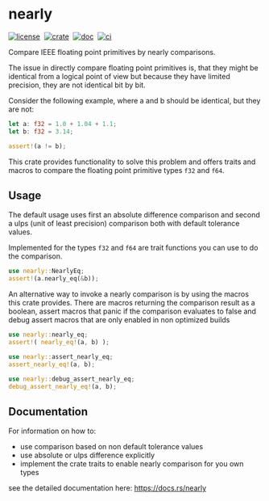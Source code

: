 # nearly

[![license][license-badge]][license-url]&nbsp;
[![crate][crate-badge]][crate-url]&nbsp;
[![doc][doc-badge]][doc-url]&nbsp;
[![ci][ci-badge]][ci-url]

[license-badge]: https://img.shields.io/github/license/se-mo/nearly?color=blue&style=flat-square
[license-url]: https://github.com/se-mo/nearly/blob/main/LICENSE
[crate-badge]: https://img.shields.io/crates/v/nearly.svg?style=flat-square&logo=rust
[crate-url]: https://crates.io/crates/nearly
[doc-badge]: https://img.shields.io/docsrs/nearly?style=flat-square&logo=docsdotrs
[doc-url]: https://docs.rs/nearly
[ci-badge]: https://img.shields.io/github/actions/workflow/status/se-mo/nearly/ci.yml?label=ci&style=flat-square&logo=github
[ci-url]: https://github.com/se-mo/nearly/actions/workflows/ci.yml

Compare IEEE floating point primitives by nearly comparisons.

The issue in directly compare floating point primitives is, that they might be identical from a
logical point of view but because they have limited precision, they are not identical bit by bit.

Consider the following example, where a and b should be identical, but they are not:

```rust
let a: f32 = 1.0 + 1.04 + 1.1;
let b: f32 = 3.14;

assert!(a != b);
```

This crate provides functionality to solve this problem and offers traits and macros to compare
the floating point primitive types `f32` and `f64`.

## Usage

The default usage uses first an absolute difference comparison and second a ulps (unit of least
precision) comparison both with default tolerance values.

Implemented for the types `f32` and `f64` are trait functions you can use to do the comparison.

```rust
use nearly::NearlyEq;
assert!(a.nearly_eq(&b));
```

An alternative way to invoke a nearly comparison is by using the macros this crate provides.
There are macros returning the comparison result as a boolean, assert macros that panic if the
comparison evaluates to false and debug assert macros that are only enabled in non optimized builds

```rust
use nearly::nearly_eq;
assert!( nearly_eq!(a, b) );

use nearly::assert_nearly_eq;
assert_nearly_eq!(a, b);

use nearly::debug_assert_nearly_eq;
debug_assert_nearly_eq!(a, b);
```

## Documentation

For information on how to:

- use comparison based on non default tolerance values
- use absolute or ulps difference explicitly
- implement the crate traits to enable nearly comparison for you own types

see the detailed documentation here: https://docs.rs/nearly